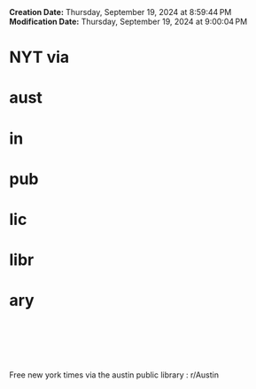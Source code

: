 <div><b>Creation Date:</b> Thursday, September 19, 2024 at 8:59:44 PM<br></div>
<div><b>Modification Date:</b> Thursday, September 19, 2024 at 9:00:04 PM<br></div>
<div><h1>NYT via </h1><h1>aust</h1><h1>in </h1><h1>pub</h1><h1>lic </h1><h1>libr</h1><h1>ary</h1><h1><br></h1></div>
<div><br></div>
<div>Free new york times via the austin public library : r/Austin</div>

